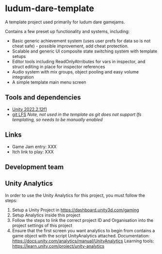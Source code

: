 # ludum-dare-template

A template project used primarily for ludum dare gamejams. 

Contains a few preset up functionality and systems, including:

- Basic generic achievement system (uses user prefs for data so is not cheat safe) - possible improvement, add cheat protection.
- Scalable and generic UI composite state switching system with template setups
- Editor tools including ReadOnlyAtrributes for vars in inspector, and struct editing in place for inspector references
- Audio system with mix groups, object pooling and easy volume integration
- A simple template main menu screen

## Tools and dependencies
- [Unity 2022.2.12f1](https://unity3d.com/unity/whats-new/2022.2.12)
- [git LFS](https://git-lfs.github.com/) _Note, not used in the template as git does not support lfs templating, so needs to be manually enabled_

## Links
- Game Jam entry: XXX
- Itch link to play: XXX

## Development team


## Unity Analytics
In order to use the Unity Analytics for this project, you must follow the steps:
1. Setup a Unity Project in https://dashboard.unity3d.com/gaming
2. Setup Analytics inside this project
3. Follow the steps to link the correct project ID and Organisation into the project settings of this project
4. Ensure that the first screen you want analytics to begin from contains a game object with the script UnityAnalytics attached.
Documentation: https://docs.unity.com/analytics/manual/UnityAnalytics
Learning tools: https://learn.unity.com/project/unity-analytics
